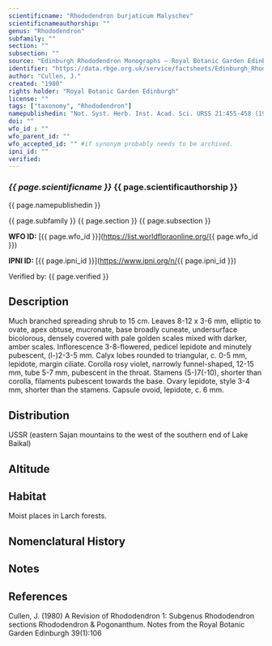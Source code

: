 ```yaml
---
scientificname: "Rhododendron burjaticum Malyschev"
scientificnameauthorship: ""
genus: "Rhododendron"
subfamily: ""
section: ""
subsection: ""
source: "Edinburgh Rhododendron Monographs – Royal Botanic Garden Edinburgh"
identifier: "https://data.rbge.org.uk/service/factsheets/Edinburgh_Rhododendron_Monographs.xhtml"
author: "Cullen, J."
created: "1980"
rights holder: "Royal Botanic Garden Edinburgh"
license: ""
tags: ["taxonomy", "Rhododendron"]
namepublishedin: "Not. Syst. Herb. Inst. Acad. Sci. URSS 21:455-458 (1961)"
doi: ""
wfo_id : ""
wfo_parent_id: ""
wfo_accepted_id: "" #if synonym probably needs to be archived.                      
ipni_id: ""
verified:
---
```

### _{{ page.scientificname }}_ {{ page.scientificauthorship }}
 {{ page.namepublishedin }}

{{ page.subfamily }} {{ page.section }} {{ page.subsection }}

**WFO ID:** [{{ page.wfo_id }}](https://list.worldfloraonline.org/{{ page.wfo_id }})

**IPNI ID:** [{{ page.ipni_id }}](https://www.ipni.org/n/{{ page.ipni_id }})

Verified by: {{ page.verified }}



## Description
Much branched spreading shrub to 15 cm. Leaves 8-12 x 3-6 mm, elliptic to ovate, apex obtuse, mucronate, base broadly cuneate, undersurface bicolorous, densely covered with pale golden scales mixed with darker, amber scales. Inflorescence 3-8-flowered, pedicel lepidote and minutely pubescent, (l-)2-3-5 mm. Calyx lobes rounded to triangular, c. 0-5 mm, lepidote, margin ciliate. Corolla rosy violet, narrowly funnel-shaped, 12-15 mm, tube 5-7 mm, pubescent in the throat. Stamens (5-)7(-10), shorter than corolla, filaments pubescent towards the base. Ovary lepidote, style 3-4 mm, shorter than the stamens. Capsule ovoid, lepidote, c. 6 mm.

## Distribution
USSR (eastern Sajan mountains to the west of the southern end of Lake Baikal)

## Altitude


## Habitat
Moist places in Larch forests.

## Nomenclatural History

                       
## Notes


## References

Cullen, J. (1980) A Revision of Rhododendron 1: Subgenus Rhododendron sections Rhododendron & Pogonanthum. Notes from the Royal Botanic Garden Edinburgh 39(1):106
